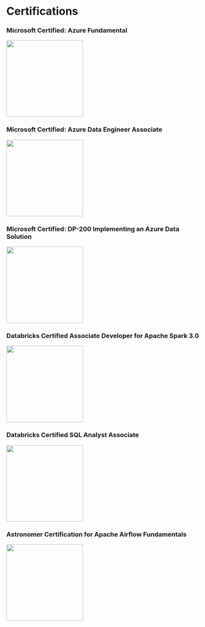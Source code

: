 # Certifications

### Microsoft Certified: Azure Fundamental
<a target='_blank' href='https://www.credly.com/badges/70b75ec3-050d-4a1c-9048-93d3f7f87b8b?source=linked_in_profile'>
<img src="https://user-images.githubusercontent.com/32331579/170851326-d4a0f0ef-4596-4f51-8d62-b6da637dafff.png" width="200"/> </a>


### Microsoft Certified: Azure Data Engineer Associate
<a target='_blank' href='https://www.credly.com/badges/70b75ec3-050d-4a1c-9048-93d3f7f87b8b?source=linked_in_profile'>
<img src="https://user-images.githubusercontent.com/32331579/170851485-95d547a9-5bc1-4e9a-ad2e-955317eee8da.png" width="200"/> </a>


### Microsoft Certified: DP-200 Implementing an Azure Data Solution
<a target='_blank' href='https://www.credly.com/badges/b1db6eb8-db51-4ab3-a654-0a684db15cab?source=linked_in_profile'>
<img src="https://user-images.githubusercontent.com/32331579/170851587-1a8e5b4a-d148-45b9-a99a-d0c289faeda8.png" width="200"/> </a>


### Databricks Certified Associate Developer for Apache Spark 3.0
<a target='_blank' href='https://credentials.databricks.com/0171d9d7-ab75-4651-904b-8300bed59d69'>
<img src="https://user-images.githubusercontent.com/32331579/170851687-bbb458dc-df7d-4fee-b83c-679c11ec0db1.png" width="200"/> </a>


### Databricks Certified SQL Analyst Associate
<a target='_blank' href='https://credentials.databricks.com/e79440f0-09ea-4193-bd72-52e1f6fd12d5'>
<img src="https://user-images.githubusercontent.com/32331579/170851794-fd2d941f-df70-4604-9345-bec591e48fd2.png" width="200"/> </a>


### Astronomer Certification for Apache Airflow Fundamentals
<a target='_blank' href='https://www.credly.com/badges/f76a251c-14c2-4c68-9430-6b62897c1257?source=linked_in_profile'>
<img src="https://user-images.githubusercontent.com/32331579/170851827-9cd1ad9c-5f93-4012-9306-1e40ab1a483c.png" width="200"/> </a>

